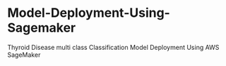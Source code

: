 # Model-Deployment-Using-Sagemaker
Thyroid Disease multi class Classification Model Deployment Using AWS SageMaker
